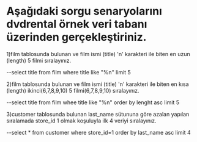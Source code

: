 # Aşağıdaki sorgu senaryolarını dvdrental örnek veri tabanı üzerinden gerçekleştiriniz.

1)film tablosunda bulunan ve film ismi (title) 'n' karakteri ile biten en uzun (length) 5 filmi sıralayınız.

--select title from film where title like "%n" limit 5

2)film tablosunda bulunan ve film ismi (title) 'n' karakteri ile biten en kısa (length) ikinci(6,7,8,9,10) 5 filmi(6,7,8,9,10) sıralayınız.

--select title from film whee title like "%n" order by lenght asc limit 5

3)customer tablosunda bulunan last_name sütununa göre azalan yapılan sıralamada store_id 1 olmak koşuluyla ilk 4 veriyi sıralayınız.

--select * from customer where store_id=1 order by last_name asc limit 4 
